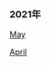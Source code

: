 ### 2021年

[May](https://github.com/XuYuanzhe/XuYuanzhe/blob/main/TODO/2021_05_todo_list.md)

[April](https://github.com/XuYuanzhe/XuYuanzhe/blob/main/TODO/2021_04_todo_list.md)